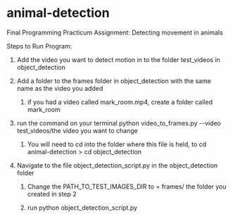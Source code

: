 # animal-detection
Final Programming Practicum Assignment: Detecting movement in animals

Steps to Run Program:
1. Add the video you want to detect motion in to the folder test_videos in object_detection

2. Add a folder to the frames folder in object_detection with the same name as the video you added

    1. if you had a video called mark_room.mp4, create a folder called mark_room
    
3. run the command on your terminal  python video_to_frames.py --video test_videos/the video you want to change

    1. You will need to cd into the folder where this file is held, to cd animal-detection > cd object_detection
    
4. Navigate to the file object_detection_script.py in the object_detection folder

    1. Change the PATH_TO_TEST_IMAGES_DIR to = frames/ the folder you created in step 2
    
    2. run python object_detection_script.py
